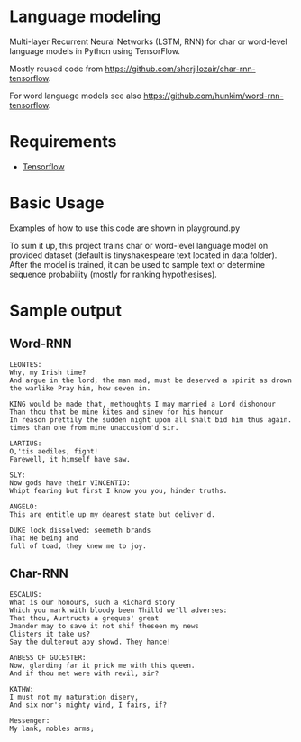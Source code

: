 # Language modeling

Multi-layer Recurrent Neural Networks (LSTM, RNN) for char or word-level language models in Python using TensorFlow.

Mostly reused code from https://github.com/sherjilozair/char-rnn-tensorflow.

For word language models see also https://github.com/hunkim/word-rnn-tensorflow.

# Requirements
- [Tensorflow](http://www.tensorflow.org)

# Basic Usage
Examples of how to use this code are shown in playground.py

To sum it up, this project trains char or word-level language model on provided dataset (default is tinyshakespeare text located in data folder). After the model is trained, it can be used to sample text or determine sequence probability (mostly for ranking hypothesises).

# Sample output

## Word-RNN
```
LEONTES:
Why, my Irish time?
And argue in the lord; the man mad, must be deserved a spirit as drown the warlike Pray him, how seven in.

KING would be made that, methoughts I may married a Lord dishonour
Than thou that be mine kites and sinew for his honour
In reason prettily the sudden night upon all shalt bid him thus again. times than one from mine unaccustom'd sir.

LARTIUS:
O,'tis aediles, fight!
Farewell, it himself have saw.

SLY:
Now gods have their VINCENTIO:
Whipt fearing but first I know you you, hinder truths.

ANGELO:
This are entitle up my dearest state but deliver'd.

DUKE look dissolved: seemeth brands
That He being and
full of toad, they knew me to joy.
```

## Char-RNN

```
ESCALUS:
What is our honours, such a Richard story
Which you mark with bloody been Thilld we'll adverses:
That thou, Aurtructs a greques' great
Jmander may to save it not shif theseen my news
Clisters it take us?
Say the dulterout apy showd. They hance!

AnBESS OF GUCESTER:
Now, glarding far it prick me with this queen.
And if thou met were with revil, sir?

KATHW:
I must not my naturation disery,
And six nor's mighty wind, I fairs, if?

Messenger:
My lank, nobles arms;
```
